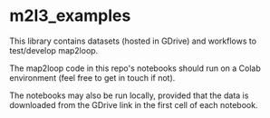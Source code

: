 # m2l3_examples

This library contains datasets (hosted in GDrive) and workflows to test/develop map2loop.  

The map2loop code in this repo's notebooks should run on a Colab environment (feel free to get in touch if not). 

The notebooks may also be run locally, provided that the data is downloaded from the GDrive link in the first cell of each notebook. 
